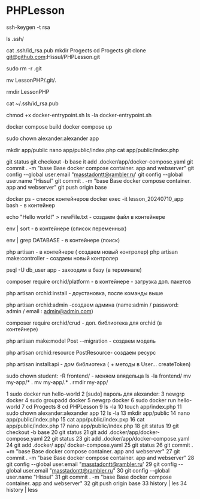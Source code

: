 # PHPLesson


<!-- генерирует ssh ключ  -->
ssh-keygen -t rsa 
<!--  -->
ls .ssh/
<!--  -->
cat .ssh/id_rsa.pub
mkdir Progects
cd Progects
git clone git@github.com:Hissul/PHPLesson.git

<!-- удаление старого .git -->
sudo rm -r .git

<!-- перемещение нового .git в корневую папку  -->
mv LessonPHP/.git/.

<!-- удаление ненужной папки -->
rmdir LessonPHP

<!--  -->
cat ~/.ssh/id_rsa.pub


chmod +x docker-entrypoint.sh
ls -la docker-entrypoint.sh


docker compose build
docker compose up


sudo chown alexander:alexander app

mkdir app/public
nano app/public/index.php
cat app/public/index.php


git status
git checkout -b base
it add .docker/app/docker-compose.yaml
git commit . -m "base Base docker compose container. app and webserver"
git config --global user.email "masstadontt@rambler.ru'
git config --global user.name "Hissul"
git commit . -m "base Base docker compose container. app and webserver"
git push origin base


docker ps - список контейнеров
docker exec -it lesson_20240710_app bash - в контейнер


echo "Hello world!" >  newFile.txt - создаем файл в контейнере

env | sort - в контейнере (список переменных)

env | grep DATABASE - в контейнере (поиск)




php artisan  - в контейнере ( создаем новый контролер)
php artisan make:controller - создаем новый контролер


psql -U db_user app - захоодим в базу (в терминале)

composer require orchid/platform - в контейнере - загрузка доп. пакетов

php artisan orchid:install - доустановка, после команды выше

php artisan orchid:admin -создаем админа (name:admin / password: admin / email : admin@admin.com)

composer require orchid/crud - доп. библиотека для orchid (в контейнере)

php artisan make:model Post --migration - создаем модель

php artisan orchid:resource PostResource- создаем ресурс

php artisan install:api - дом библиотека ( + методы в User... createToken)




sudo chown student: -R frontend/ - меняем влядельца
ls -la frontend/
mv my-app/* .
mv my-app/.* .
rmdir my-app/



1  sudo docker run hello-world
    2  [sudo] пароль для alexander: 
    3  newgrp docker
    4  sudo groupadd docker
    5  newgrp docker
    6  sudo docker run hello-world
    7  cd Progects
    8  cd PHPLesson
    9  ls -la
   10  touch app/index.php
   11  sudo chown alexander:alexander app
   12  ls -la
   13  mkdir app/public
   14  nano app/public/index.php
   15  cat app/public/index.pxp
   16  cat app/public/index.php
   17  nano app/public/index.php
   18  git status
   19  git checkout -b base
   20  git status
   21  git add .docker/app/docker-compose.yaml
   22  git status
23  git add .docker/app/docker-compose.yaml
   24  git add .docker/ app/ docker-compose.yaml
   25  git status
   26  git commit . =m "base Base docker compose container. app and webserver"
   27  git commit . -m "base Base docker compose container. app and webserver"
   28  git config --global user.email "masstadontt@rambler.ru'
   29  git config --global user.email "masstadontt@rambler.ru"
   30  git config --global user.name "Hissul"
   31  git commit . -m "base Base docker compose container. app and webserver"
   32  git push origin base
   33  history | les
   34  history | less

